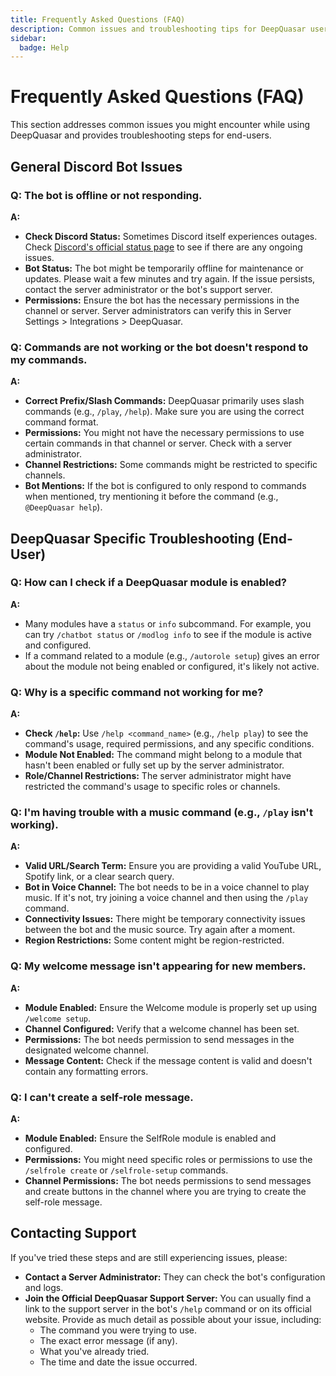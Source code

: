 ```yaml
---
title: Frequently Asked Questions (FAQ)
description: Common issues and troubleshooting tips for DeepQuasar users.
sidebar:
  badge: Help
---
```


# Frequently Asked Questions (FAQ)

This section addresses common issues you might encounter while using DeepQuasar and provides troubleshooting steps for end-users.

## General Discord Bot Issues

### Q: The bot is offline or not responding.
**A:**
*   **Check Discord Status:** Sometimes Discord itself experiences outages. Check [Discord's official status page](https://discordstatus.com/) to see if there are any ongoing issues.
*   **Bot Status:** The bot might be temporarily offline for maintenance or updates. Please wait a few minutes and try again. If the issue persists, contact the server administrator or the bot's support server.
*   **Permissions:** Ensure the bot has the necessary permissions in the channel or server. Server administrators can verify this in Server Settings > Integrations > DeepQuasar.

### Q: Commands are not working or the bot doesn't respond to my commands.
**A:**
*   **Correct Prefix/Slash Commands:** DeepQuasar primarily uses slash commands (e.g., `/play`, `/help`). Make sure you are using the correct command format.
*   **Permissions:** You might not have the necessary permissions to use certain commands in that channel or server. Check with a server administrator.
*   **Channel Restrictions:** Some commands might be restricted to specific channels.
*   **Bot Mentions:** If the bot is configured to only respond to commands when mentioned, try mentioning it before the command (e.g., `@DeepQuasar help`).

## DeepQuasar Specific Troubleshooting (End-User)

### Q: How can I check if a DeepQuasar module is enabled?
**A:**
*   Many modules have a `status` or `info` subcommand. For example, you can try `/chatbot status` or `/modlog info` to see if the module is active and configured.
*   If a command related to a module (e.g., `/autorole setup`) gives an error about the module not being enabled or configured, it's likely not active.

### Q: Why is a specific command not working for me?
**A:**
*   **Check `/help`:** Use `/help <command_name>` (e.g., `/help play`) to see the command's usage, required permissions, and any specific conditions.
*   **Module Not Enabled:** The command might belong to a module that hasn't been enabled or fully set up by the server administrator.
*   **Role/Channel Restrictions:** The server administrator might have restricted the command's usage to specific roles or channels.

### Q: I'm having trouble with a music command (e.g., `/play` isn't working).
**A:**
*   **Valid URL/Search Term:** Ensure you are providing a valid YouTube URL, Spotify link, or a clear search query.
*   **Bot in Voice Channel:** The bot needs to be in a voice channel to play music. If it's not, try joining a voice channel and then using the `/play` command.
*   **Connectivity Issues:** There might be temporary connectivity issues between the bot and the music source. Try again after a moment.
*   **Region Restrictions:** Some content might be region-restricted.

### Q: My welcome message isn't appearing for new members.
**A:**
*   **Module Enabled:** Ensure the Welcome module is properly set up using `/welcome setup`.
*   **Channel Configured:** Verify that a welcome channel has been set.
*   **Permissions:** The bot needs permission to send messages in the designated welcome channel.
*   **Message Content:** Check if the message content is valid and doesn't contain any formatting errors.

### Q: I can't create a self-role message.
**A:**
*   **Module Enabled:** Ensure the SelfRole module is enabled and configured.
*   **Permissions:** You might need specific roles or permissions to use the `/selfrole create` or `/selfrole-setup` commands.
*   **Channel Permissions:** The bot needs permissions to send messages and create buttons in the channel where you are trying to create the self-role message.

## Contacting Support

If you've tried these steps and are still experiencing issues, please:
*   **Contact a Server Administrator:** They can check the bot's configuration and logs.
*   **Join the Official DeepQuasar Support Server:** You can usually find a link to the support server in the bot's `/help` command or on its official website. Provide as much detail as possible about your issue, including:
    *   The command you were trying to use.
    *   The exact error message (if any).
    *   What you've already tried.
    *   The time and date the issue occurred.

